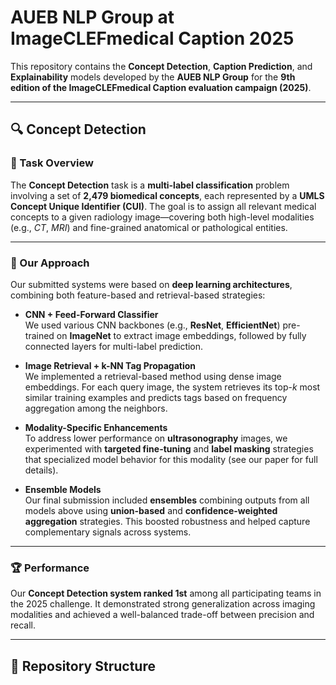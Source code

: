 # AUEB NLP Group at ImageCLEFmedical Caption 2025

This repository contains the **Concept Detection**, **Caption Prediction**, and **Explainability** models developed by the **AUEB NLP Group** for the **9th edition of the ImageCLEFmedical Caption evaluation campaign (2025)**.

---

## 🔍 Concept Detection

### 📌 Task Overview

The **Concept Detection** task is a **multi-label classification** problem involving a set of **2,479 biomedical concepts**, each represented by a **UMLS Concept Unique Identifier (CUI)**. The goal is to assign all relevant medical concepts to a given radiology image—covering both high-level modalities (e.g., *CT*, *MRI*) and fine-grained anatomical or pathological entities.

---

### 🧪 Our Approach

Our submitted systems were based on **deep learning architectures**, combining both feature-based and retrieval-based strategies:

- **CNN + Feed-Forward Classifier**  
  We used various CNN backbones (e.g., **ResNet**, **EfficientNet**) pre-trained on **ImageNet** to extract image embeddings, followed by fully connected layers for multi-label prediction.

- **Image Retrieval + k-NN Tag Propagation**  
  We implemented a retrieval-based method using dense image embeddings. For each query image, the system retrieves its top-*k* most similar training examples and predicts tags based on frequency aggregation among the neighbors.

- **Modality-Specific Enhancements**  
  To address lower performance on **ultrasonography** images, we experimented with **targeted fine-tuning** and **label masking** strategies that specialized model behavior for this modality (see our paper for full details).

- **Ensemble Models**  
  Our final submission included **ensembles** combining outputs from all models above using **union-based** and **confidence-weighted aggregation** strategies. This boosted robustness and helped capture complementary signals across systems.

---

### 🏆 Performance

Our **Concept Detection system ranked 1st** among all participating teams in the 2025 challenge. It demonstrated strong generalization across imaging modalities and achieved a well-balanced trade-off between precision and recall.

---

## 📂 Repository Structure

